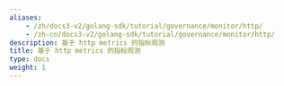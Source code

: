 ```yaml
---
aliases:
    - /zh/docs3-v2/golang-sdk/tutorial/governance/monitor/http/
    - /zh-cn/docs3-v2/golang-sdk/tutorial/governance/monitor/http/
description: 基于 http metrics 的指标观测
title: 基于 http metrics 的指标观测
type: docs
weight: 1
---
```

